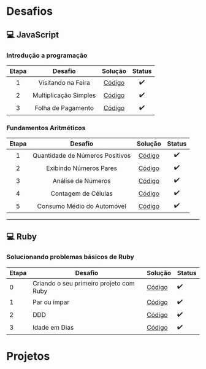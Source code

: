 # Desafios 

## :computer: JavaScript
### Introdução a programação
|Etapa|Desafio|Solução|Status|
|:------:|:----:|:--------:|:-----------:|
|1|Visitando na Feira|[Código](desafios/JavaScript/1.Introdução%20a%20Programação/1.VisitaNaFeira.js)|:heavy_check_mark:|
|2|Multiplicação Simples|[Código](desafios/JavaScript/1.Introdução%20a%20Programação/2.MultiplicaçãoSimples.js)|:heavy_check_mark:|
|3|Folha de Pagamento|[Código](desafios/JavaScript/1.Introdução%20a%20Programação/3.FolhaDePagamento.js)|:heavy_check_mark:|

### Fundamentos Aritméticos
|Etapa|Desafio|Solução|Status|
|:------:|:----:|:--------:|:-----------:|
|1|Quantidade de Números Positivos|[Código](desafios/JavaScript/2.Fundamentos%20Aritméticos/1.QuantidadeDeNúmerosPositivos.js)|:heavy_check_mark:|
|2|Exibindo Números Pares|[Código](desafios/JavaScript/2.Fundamentos%20Aritméticos/2.ExibindoNúmerosPares.js)|:heavy_check_mark:|
|3|Análise de Números|[Código](desafios/JavaScript/2.Fundamentos%20Aritméticos/3.AnáliseDeNúmeros.js)|:heavy_check_mark:|
|4|Contagem de Células|[Código](desafios/JavaScript/2.Fundamentos%20Aritméticos/4.ContagemDeCédulas.js)|:heavy_check_mark:|
|5|Consumo Médio do Automóvel|[Código](desafios/JavaScript/2.Fundamentos%20Aritméticos/5.ConsumoMédioDoAutomóvel.js)|:heavy_check_mark:|
---

## :computer: Ruby
### Solucionando problemas básicos de Ruby
|Etapa|Desafio|Solução|Status|
|------|----|--------|-----------|
|0|Criando o seu primeiro projeto com Ruby|[Código](desafios/Ruby/2.%20Conhecendo%20a%20linguagem%20Ruby/CriandoOSeuPrimeiroProjetoComRuby.rb)|:heavy_check_mark:|
|1|Par ou ímpar|[Código](desafios/Ruby/1.Solucionando%20problemas%20básicos%20em%20Ruby/1.ParOuÍmpar.rb)|:heavy_check_mark:|
|2|DDD|[Código](desafios/Ruby/1.Solucionando%20problemas%20básicos%20em%20Ruby/2.DDD.rb)|:heavy_check_mark:|
|3|Idade em Dias|[Código](desafios/Ruby/1.Solucionando%20problemas%20básicos%20em%20Ruby/3.IdadeEmDias.rb)|:heavy_check_mark:|


# Projetos
